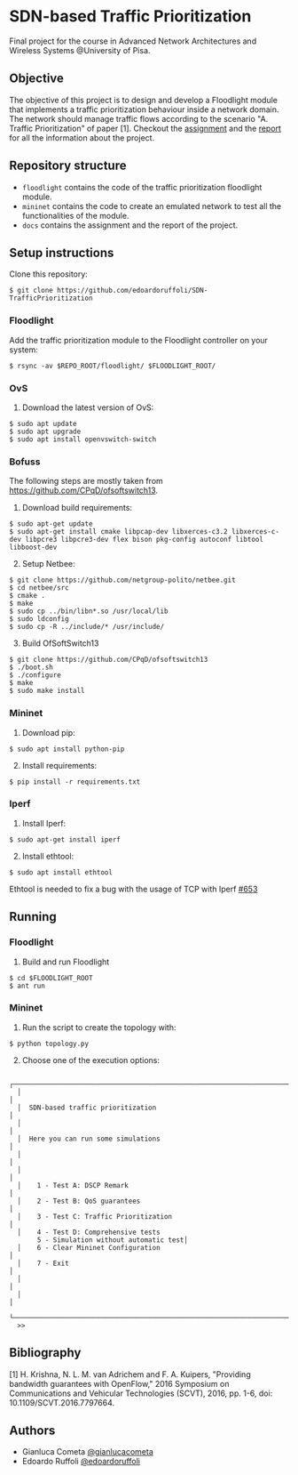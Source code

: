 # SDN-based Traffic Prioritization

Final project for the course in Advanced Network Architectures and Wireless 
Systems @University of Pisa.

## Objective
The objective of this project is to design and develop a Floodlight module that implements a traffic prioritization behaviour inside a network domain. The network should manage traffic flows according to the scenario "A. Traffic Prioritization" of paper [1]. 
Checkout the [assignment](docs/assignment.pdf) and the [report](docs/report.pdf) for all the information about the project.

## Repository structure
 - `floodlight` contains the code of the traffic prioritization floodlight module.
 - `mininet` contains the code to create an emulated network to test all the functionalities of the module. 
 - `docs` contains the assignment and the report of the project.
 
## Setup instructions
Clone this repository:
```
$ git clone https://github.com/edoardoruffoli/SDN-TrafficPrioritization
```

### Floodlight
Add the traffic prioritization module to the Floodlight controller on your system:
```
$ rsync -av $REPO_ROOT/floodlight/ $FLOODLIGHT_ROOT/
```

### OvS
1. Download the latest version of OvS:
```
$ sudo apt update
$ sudo apt upgrade
$ sudo apt install openvswitch-switch
```

### Bofuss
The following steps are mostly taken from https://github.com/CPqD/ofsoftswitch13.

1. Download build requirements:
```
$ sudo apt-get update
$ sudo apt-get install cmake libpcap-dev libxerces-c3.2 libxerces-c-dev libpcre3 libpcre3-dev flex bison pkg-config autoconf libtool libboost-dev
```

2. Setup Netbee:
```
$ git clone https://github.com/netgroup-polito/netbee.git
$ cd netbee/src
$ cmake .
$ make
$ sudo cp ../bin/libn*.so /usr/local/lib
$ sudo ldconfig
$ sudo cp -R ../include/* /usr/include/
```

3. Build OfSoftSwitch13
```
$ git clone https://github.com/CPqD/ofsoftswitch13
$ ./boot.sh
$ ./configure
$ make
$ sudo make install
```

### Mininet
1. Download pip:
```
$ sudo apt install python-pip
```

2. Install requirements:
```
$ pip install -r requirements.txt
```

### Iperf
1. Install Iperf:
```
$ sudo apt-get install iperf
```

2. Install ethtool:
```
$ sudo apt install ethtool
```
Ethtool is needed to fix a bug with the usage of TCP with Iperf [#653](https://github.com/mininet/mininet/issues/653)

## Running
### Floodlight
1. Build and run Floodlight
```
$ cd $FLOODLIGHT_ROOT
$ ant run
```
### Mininet
1. Run the script to create the topology with:
```
$ python topology.py
```
2. Choose one of the execution options:
```
  ┌─────────────────────────────────────────────────────────────────────────┐
  │                                                                         │
  │  SDN-based traffic prioritization                                       │
  │                                                                         │
  │  Here you can run some simulations                                      │
  │                                                                         │
  │                                                                         │
  │    1 - Test A: DSCP Remark                                              │
  │    2 - Test B: QoS guarantees                                           │
  │    3 - Test C: Traffic Prioritization                                   │
  │    4 - Test D: Comprehensive tests     
       5 - Simulation without automatic test│
  │    6 - Clear Mininet Configuration                                      │
  │    7 - Exit                                                             │
  │                                                                         │
  │                                                                         │
  └─────────────────────────────────────────────────────────────────────────┘
  >> 
```
 
 ## Bibliography
[1] H. Krishna, N. L. M. van Adrichem and F. A. Kuipers, "Providing bandwidth guarantees
with OpenFlow," 2016 Symposium on Communications and Vehicular Technologies (SCVT),
2016, pp. 1-6, doi: 10.1109/SCVT.2016.7797664.
 
 ## Authors
 - Gianluca Cometa [@gianlucacometa](https://github.com/gianlucacometa)
 - Edoardo Ruffoli [@edoardoruffoli](https://github.com/edoardoruffoli)
